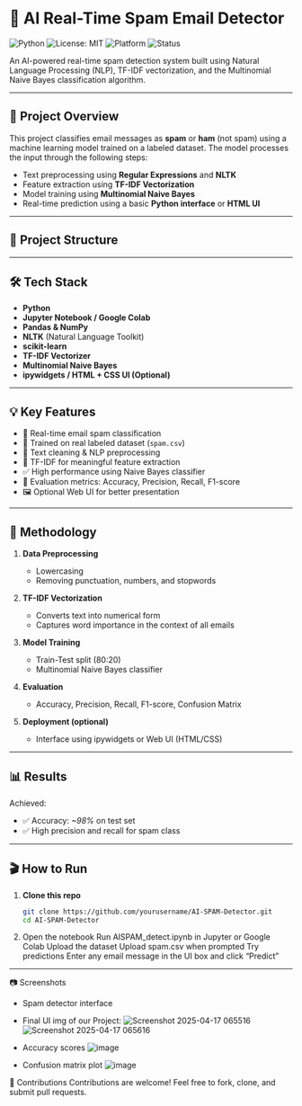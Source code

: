 # 📧 AI Real-Time Spam Email Detector
![Python](https://img.shields.io/badge/Python-3.9+-blue?style=flat-square&logo=python)
![License: MIT](https://img.shields.io/badge/License-MIT-yellow.svg?style=flat-square)
![Platform](https://img.shields.io/badge/Platform-Jupyter%20Notebook-orange?style=flat-square)
![Status](https://img.shields.io/badge/Status-Complete-brightgreen?style=flat-square)


An AI-powered real-time spam detection system built using Natural Language Processing (NLP), TF-IDF vectorization, and the Multinomial Naive Bayes classification algorithm.

---

## 🚀 Project Overview

This project classifies email messages as **spam** or **ham** (not spam) using a machine learning model trained on a labeled dataset. The model processes the input through the following steps:

- Text preprocessing using **Regular Expressions** and **NLTK**
- Feature extraction using **TF-IDF Vectorization**
- Model training using **Multinomial Naive Bayes**
- Real-time prediction using a basic **Python interface** or **HTML UI**

---

## 📂 Project Structure



---

## 🛠️ Tech Stack

- **Python**
- **Jupyter Notebook / Google Colab**
- **Pandas & NumPy**
- **NLTK** (Natural Language Toolkit)
- **scikit-learn**
- **TF-IDF Vectorizer**
- **Multinomial Naive Bayes**
- **ipywidgets / HTML + CSS UI (Optional)**

---

## 💡 Key Features

- 📌 Real-time email spam classification
- 🧠 Trained on real labeled dataset (`spam.csv`)
- 🧹 Text cleaning & NLP preprocessing
- 🔎 TF-IDF for meaningful feature extraction
- ✅ High performance using Naive Bayes classifier
- 🎯 Evaluation metrics: Accuracy, Precision, Recall, F1-score
- 🖼️ Optional Web UI for better presentation

---

## 🧪 Methodology

1. **Data Preprocessing**
   - Lowercasing
   - Removing punctuation, numbers, and stopwords

2. **TF-IDF Vectorization**
   - Converts text into numerical form
   - Captures word importance in the context of all emails

3. **Model Training**
   - Train-Test split (80:20)
   - Multinomial Naive Bayes classifier

4. **Evaluation**
   - Accuracy, Precision, Recall, F1-score, Confusion Matrix

5. **Deployment (optional)**
   - Interface using ipywidgets or Web UI (HTML/CSS)

---

## 📊 Results

Achieved:
- ✅ Accuracy: *~98%* on test set
- ✅ High precision and recall for spam class

---

## 🎬 How to Run

1. **Clone this repo**
   ```bash
   git clone https://github.com/yourusername/AI-SPAM-Detector.git
   cd AI-SPAM-Detector
2. Open the notebook
Run AISPAM_detect.ipynb in Jupyter or Google Colab
Upload the dataset
Upload spam.csv when prompted
Try predictions
Enter any email message in the UI box and click “Predict”
---

📷 Screenshots
- Spam detector interface
- Final UI img of our Project: 
![Screenshot 2025-04-17 065516](https://github.com/user-attachments/assets/5a02d118-c6e5-448c-8b83-311be95188b2)
![Screenshot 2025-04-17 065616](https://github.com/user-attachments/assets/304e8edc-6b3b-4064-99e5-83c3bb434c34)


- Accuracy scores
![image](https://github.com/user-attachments/assets/65aecb04-b1d2-4f53-99b8-20195ac4b60a)

- Confusion matrix plot
![image](https://github.com/user-attachments/assets/18e08afe-e1d2-44f6-b274-96f4cedbf0d0)

🤝 Contributions
Contributions are welcome! Feel free to fork, clone, and submit pull requests.




